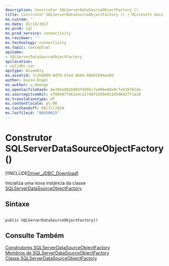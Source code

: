 ```yaml
---
description: Construtor SQLServerDataSourceObjectFactory ()
title: Construtor SQLServerDataSourceObjectFactory () | Microsoft Docs
ms.custom: ''
ms.date: 01/19/2017
ms.prod: sql
ms.prod_service: connectivity
ms.reviewer: ''
ms.technology: connectivity
ms.topic: conceptual
apiname:
- SQLServerDataSourceObjectFactory
apilocation:
- sqljdbc.jar
apitype: Assembly
ms.assetid: 7c2bd899-0d79-47ed-bb8d-60941594ee0d
author: David-Engel
ms.author: v-daenge
ms.openlocfilehash: be304a8028403f9d95c7a406e0de0cfe639761de
ms.sourcegitcommit: e700497f962e4c2274df16d9e651059b42ff1a10
ms.translationtype: HT
ms.contentlocale: pt-BR
ms.lasthandoff: 08/17/2020
ms.locfileid: "88450615"
---
```

# <a name="sqlserverdatasourceobjectfactory-constructor-"></a>Construtor SQLServerDataSourceObjectFactory ()
[!INCLUDE[Driver_JDBC_Download](../../../includes/driver_jdbc_download.md)]

  Inicializa uma nova instância da classe [SQLServerDataSourceObjectFactory](../../../connect/jdbc/reference/sqlserverdatasourceobjectfactory-class.md).  
  
## <a name="syntax"></a>Sintaxe  
  
```  
  
public SQLServerDataSourceObjectFactory()  
```  
  
## <a name="see-also"></a>Consulte Também  
 [Construtores SQLServerDataSourceObjectFactory](../../../connect/jdbc/reference/sqlserverdatasourceobjectfactory-constructors.md)   
 [Membros de SQLServerDataSourceObjectFactory](../../../connect/jdbc/reference/sqlserverdatasourceobjectfactory-members.md)   
 [Classe SQLServerDataSourceObjectFactory](../../../connect/jdbc/reference/sqlserverdatasourceobjectfactory-class.md)  
  
  
